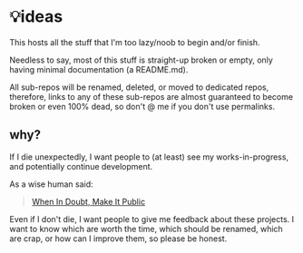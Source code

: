 # 💡ideas

This hosts all the stuff that I'm too lazy/noob to begin and/or finish.

Needless to say, most of this stuff is straight-up broken or empty, only having minimal documentation (a README.md).

All sub-repos will be renamed, deleted, or moved to dedicated repos,
therefore, links to any of these sub-repos are almost guaranteed to become broken or even 100% dead, so don't @ me if you don't use permalinks.

## why?

If I die unexpectedly, I want people to (at least) see my works-in-progress, and potentially continue development.

As a wise human said:
> [When In Doubt, Make It Public](https://blog.codinghorror.com/when-in-doubt-make-it-public)

Even if I don't die, I want people to give me feedback about these projects.
I want to know which are worth the time, which should be renamed, which are crap, or how can I improve them, so please be honest.
